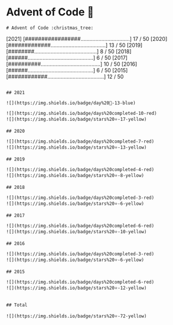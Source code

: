# Advent of Code :christmas_tree:

```
# Advent of Code :christmas_tree:

```
[2021] [#################.................................] 17 / 50
[2020] [#############.....................................] 13 / 50
[2019] [########..........................................]  8 / 50
[2018] [######............................................]  6 / 50
[2017] [##########........................................] 10 / 50
[2016] [######............................................]  6 / 50
[2015] [############......................................] 12 / 50
```

## 2021

![](https://img.shields.io/badge/day%20📅-13-blue)

![](https://img.shields.io/badge/days%20completed-10-red)
![](https://img.shields.io/badge/stars%20⭐-17-yellow)

## 2020

![](https://img.shields.io/badge/days%20completed-7-red)
![](https://img.shields.io/badge/stars%20⭐-13-yellow)

## 2019

![](https://img.shields.io/badge/days%20completed-4-red)
![](https://img.shields.io/badge/stars%20⭐-8-yellow)

## 2018

![](https://img.shields.io/badge/days%20completed-3-red)
![](https://img.shields.io/badge/stars%20⭐-6-yellow)

## 2017

![](https://img.shields.io/badge/days%20completed-6-red)
![](https://img.shields.io/badge/stars%20⭐-10-yellow)

## 2016

![](https://img.shields.io/badge/days%20completed-3-red)
![](https://img.shields.io/badge/stars%20⭐-6-yellow)

## 2015

![](https://img.shields.io/badge/days%20completed-6-red)
![](https://img.shields.io/badge/stars%20⭐-12-yellow)


## Total

![](https://img.shields.io/badge/stars%20⭐-72-yellow)
